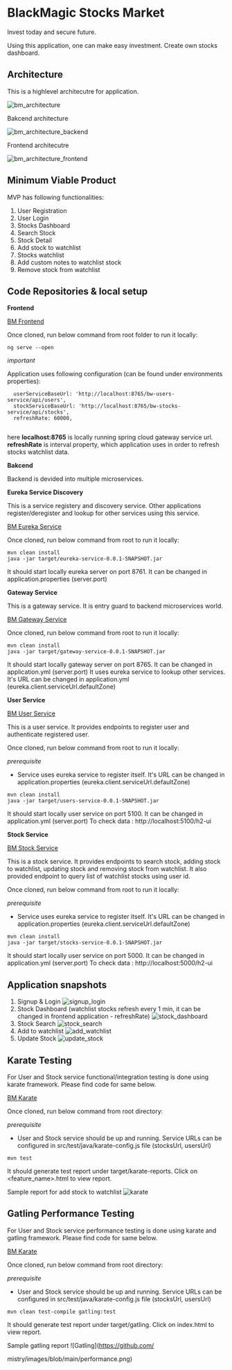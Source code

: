 # BlackMagic Stocks Market

Invest today and secure future.

Using this application, one can make easy investment. Create own stocks dashboard. 

## Architecture

This is a highlevel architecutre for application.

![bm_architecture](https://github.com/harshalmistry/images/blob/main/bm_architecture.png)

Bakcend architecture

![bm_architecture_backend](https://github.com/harshalmistry/images/blob/main/bm_stocks_backend.png)

Frontend architecutre

![bm_architecture_frontend](https://github.com/harshalmistry/images/blob/main/bm_stocks_frontend.png)

## Minimum Viable Product

MVP has following functionalities:

1. User Registration
2. User Login
3. Stocks Dashboard
4. Search Stock
5. Stock Detail
6. Add stock to watchlist
7. Stocks watchlist
8. Add custom notes to watchlist stock
9. Remove stock from watchlist


## Code Repositories & local setup

**Frontend**

[BM Frontend]()

Once cloned, run below command from root folder to run it locally:

```
ng serve --open
```

*important*

Application uses following configuration (can be found under environments properties): 

```
  userServiceBaseUrl: 'http://localhost:8765/bw-users-service/api/users',
  stockServiceBaseUrl: 'http://localhost:8765/bw-stocks-service/api/stocks',
  refreshRate: 60000,
  
```

here **localhost:8765** is locally running spring cloud gateway service url. 
**refreshRate** is interval property, which application uses in order to refresh stocks watchlist data.

**Bakcend**

Backend is devided into multiple microservices.

**Eureka Service Discovery**

This is a service registery and discovery service. Other applications register/deregister and lookup for other services using this service.

[BM Eureka Service]()

Once cloned, run below command from root to run it locally:

```
mvn clean install
java -jar target/eureka-service-0.0.1-SNAPSHOT.jar
```
It should start locally eureka server on port 8761. It can be changed in application.properties (server.port)

**Gateway Service**

This is a gateway service. It is entry guard to backend microservices world.

[BM Gateway Service]()

Once cloned, run below command from root to run it locally:

```
mvn clean install
java -jar target/gateway-service-0.0.1-SNAPSHOT.jar 
```
It should start locally gateway server on port 8765. It can be changed in application.yml (server.port)
It uses eureka service to lookup other services. It's URL can be changed in application.yml (eureka.client.serviceUrl.defaultZone)

**User Service**

[BM User Service]()

This is a user service. It provides endpoints to register user and authenticate registered user.

Once cloned, run below command from root to run it locally:

*prerequisite*

* Service uses eureka service to register itself. It's URL can be changed in application.properties (eureka.client.serviceUrl.defaultZone)

```
mvn clean install
java -jar target/users-service-0.0.1-SNAPSHOT.jar
```

It should start locally user service on port 5100. It can be changed in application.yml (server.port)
To check data : http://localhost:5100/h2-ui

**Stock Service**

[BM Stock Service]()

This is a stock service. It provides endpoints to search stock, adding stock to watchlist, updating stock and removing stock from watchlist.
It also provided endpoint to query list of watchlist stocks using user id.

Once cloned, run below command from root to run it locally:

*prerequisite*

* Service uses eureka service to register itself. It's URL can be changed in application.properties (eureka.client.serviceUrl.defaultZone)

```
mvn clean install
java -jar target/stocks-service-0.0.1-SNAPSHOT.jar
```
It should start locally user service on port 5000. It can be changed in application.yml (server.port)
To check data : http://localhost:5000/h2-ui

## Application snapshots

1. Signup & Login
![signup_login](https://github.com/harshalmistry/images/blob/main/singup_login.png)
2. Stock Dashboard (watchlist stocks refresh every 1 min, it can be changed in frontend application - refreshRate)
![stock_dashboard](https://github.com/harshalmistry/images/blob/main/stock_dashboard.png)
3. Stock Search
![stock_search](https://github.com/harshalmistry/images/blob/main/stock_search.png)
4. Add to watchlist
![add_watchlist](https://github.com/harshalmistry/images/blob/main/add_watchlist.png)
5. Update Stock
![update_stock](https://github.com/harshalmistry/images/blob/main/update_stock.png)

## Karate Testing

For User and Stock service functional/integration testing is done using karate framework. Please find code for same below.

[BM Karate]()

Once cloned, run below command from root directory:

*prerequisite*

* User and Stock service should be up and running. Service URLs can be configured in src/test/java/karate-config.js file (stocksUrl, usersUrl)

```
mvn test
```
It should generate test report under target/karate-reports. Click on <feature_name>.html to view report.

Sample report for add stock to watchlist
![karate](https://github.com/harshalmistry/images/blob/main/karate_new.png)

## Gatling Performance Testing

For User and Stock service performance testing is done using karate and gatling framework. Please find code for same below.

[BM Karate]()

Once cloned, run below command from root directory:

*prerequisite*

* User and Stock service should be up and running. Service URLs can be configured in src/test/java/karate-config.js file (stocksUrl, usersUrl)

```
mvn clean test-compile gatling:test
```

It should generate test report under target/gatling. Click on index.html to view report.

Sample gatling report
![Gatling](https://github.com/

mistry/images/blob/main/performance.png)
